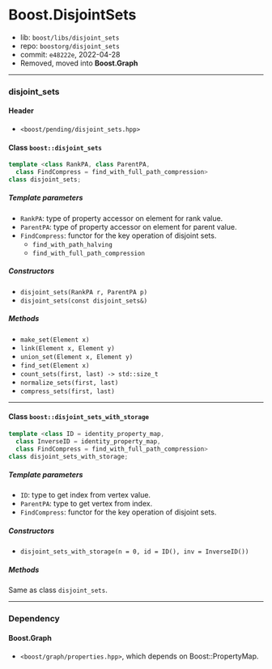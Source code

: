 # Boost.DisjointSets

* lib: `boost/libs/disjoint_sets`
* repo: `boostorg/disjoint_sets`
* commit: `e48222e`, 2022-04-28
* Removed, moved into **Boost.Graph**

------
### disjoint_sets

#### Header

* `<boost/pending/disjoint_sets.hpp>`

#### Class `boost::disjoint_sets`

```c++
template <class RankPA, class ParentPA,
  class FindCompress = find_with_full_path_compression>
class disjoint_sets;
```

##### Template parameters

* `RankPA`: type of property accessor on element for rank value.
* `ParentPA`: type of property accessor on element for parent value.
* `FindCompress`: functor for the key operation of disjoint sets.
  * `find_with_path_halving`
  * `find_with_full_path_compression`

##### Constructors

* `disjoint_sets(RankPA r, ParentPA p)`
* `disjoint_sets(const disjoint_sets&)`

##### Methods

* `make_set(Element x)`
* `link(Element x, Element y)`
* `union_set(Element x, Element y)`
* `find_set(Element x)`
* `count_sets(first, last) -> std::size_t`
* `normalize_sets(first, last)`
* `compress_sets(first, last)`

------
#### Class `boost::disjoint_sets_with_storage`

```c++
template <class ID = identity_property_map,
  class InverseID = identity_property_map,
  class FindCompress = find_with_full_path_compression>
class disjoint_sets_with_storage;
```

##### Template parameters

* `ID`: type to get index from vertex value.
* `ParentPA`: type to get vertex from index.
* `FindCompress`: functor for the key operation of disjoint sets.

##### Constructors

* `disjoint_sets_with_storage(n = 0, id = ID(), inv = InverseID())`

##### Methods

Same as class `disjoint_sets`.

------
### Dependency

#### Boost.Graph

* `<boost/graph/properties.hpp>`, which depends on Boost::PropertyMap.
